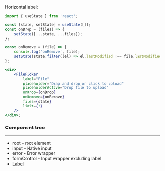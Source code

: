 Horizontal label:

```jsx
import { useState } from 'react';

const [state, setState] = useState([]);
const onDrop = (files) => {
    setState([...state, ...files]);
};

const onRemove = (file) => {
    console.log('onRemove', file);
    setState(state.filter((el) => el.lastModified !== file.lastModified));
};

<div>
    <FilePicker
        label="File"
        placeholder="Drag and drop or click to upload"
        placeholderActive="Drop file to upload"
        onDrop={onDrop}
        onRemove={onRemove}
        files={state}
        limit={3}
    />
</div>;
```

<!-- Vertical label:

```jsx
import { useState } from 'react';

const [state, setState] = useState({});
const onChange = (field) => {
    return (e) => {
        setState({ ...state, [field]: e && e.target ? e.target.value : '' });
    };
};

<div>
    <FilePicker
        labelMode="vertical"
        label="Lorem ipsum"
        placeholder="Write here"
        onChange={onChange(3)}
        value={state[3]}
    />
</div>;
``` -->

### Component tree

---

-   root - root element
-   input - Native input
-   error - Error wrapper
-   formControl - Input wrapper excluding label
-   [Label](#/Forms?id=label)
